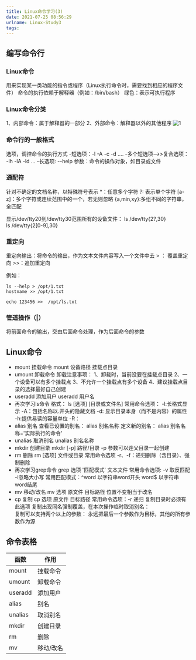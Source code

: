 ```yaml
---
title: Linux命令学习(3)
date: 2021-07-25 08:56:29
urlname: Linux-Study3
tags:
---
```


## 编写命令行
### Linux命令
用来实现某一类功能的指令或程序（Linux执行命令时，需要找到相应的程序文件）
命令的执行依赖于解释器（例如：/bin/bash）
绿色：表示可执行程序
### Linux命令分类
1、内部命令：属于解释器的一部分
2、外部命令：解释器以外的其他程序
![1](/Linux命令学习-3/1.png)

### 命令行的一般格式
选项，调控命令的执行方式
-短选项：-l -A -c -d ....
-多个短选项-->>复合选项： -lh -lA -ld ...
-长选项: --help
参数：命令的操作对象，如目录或文件


### 通配符
针对不确定的文档名称，以特殊符号表示
*：任意多个字符
?: 表示单个字符
[a-z]：多个字符或连续范围中的一个，若无则忽略
{a,min,xy}:多组不同的字符串，全匹配

显示/dev/tty20到/dev/tty30范围所有的设备文件：
ls /dev/tty{2?,30}    
ls /dev/tty{2[0-9],30}

### 重定向
重定向输出：将命令的输出，作为文本文件内容写入一个文件中去
\> ： 覆盖重定向
\>>：追加重定向

例如：
```shell
ls --help > /opt/1.txt
hostname >> /opt/1.txt

echo 123456 >>  /opt/ls.txt

```
### 管道操作（|）
将前面命令的输出，交由后面命令处理，作为后面命令的参数


## Linux命令
- mount 挂载命令
mount 设备路径 挂载点目录
- umount 卸载命令
卸载注意事项：
1、卸载时，当前没要在挂载点目录
2、一个设备可以有多个挂载点
3、不允许一个挂载点有多个设备
4、建议挂载点目录的选择最好自己创建
- useradd 添加用户
  useradd 用户名
- 再次学习ls命令
  格式： ls [选项] [目录或文件名]
  常用命令选项：
  -l:长格式显示
  -A：包括名称以.开头的隐藏文档
  -d: 显示目录本身（而不是内容）的属性
  -h:提供易读的容量单位
  -R：
- alias 别名
  查看已设置的别名： alias 别名名称
  定义新的别名： alias 别名名称='实际执行的命令'
- unalias 取消别名
  unalias 别名名称
- mkdir 创建目录
  mkdir [-p] 路径/目录
  -p 参数可以连父目录一起创建
- rm 删除
  rm [选项] 文件或目录
 常用命令选项
 -r、-f：递归删除（含目录）、强制删除
- 再次学习grep命令
  grep 选项  '匹配模式' 文本文件
 常用命令选项: -v 取反匹配   -i忽略大小写
 常用匹配模式：^word 以字符串word开头  word$ 以字符串word结尾
- mv 移动/改名
  mv 选项 原文件 目标路径 
  位置不变相当于改名
- cp 复制
  cp 选项  原文件 目标路径
  常用命令选项：-r 递归 复制目录时必须有此选项
复制出现同名强制覆盖，在本次操作临时取消别名：\
复制可以支持两个以上的参数：
永远把最后一个参数作为目标，其他的所有参数作为源



## 命令表格

函数 | 作用 
---------|----------
mount | 挂载命令 
umount | 卸载命令 
useradd | 添加用户
alias | 别名 
unalias | 取消别名 
mkdir | 创建目录
rm | 删除 
mv | 移动/改名 
 




















